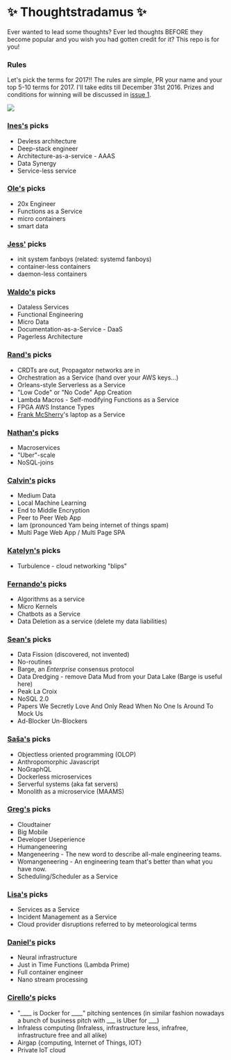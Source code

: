 # :sparkles: Thoughtstradamus :sparkles:

Ever wanted to lead some thoughts? Ever led thoughts BEFORE they become popular and you wish you had gotten credit for it? This repo is for you!

### Rules
Let's pick the terms for 2017!! The rules are simple, PR your name and your top 5-10 terms for 2017. I'll take edits till December 31st 2016. Prizes and conditions for winning will be discussed in [issue 1](https://github.com/Randommood/thoughtstradamus/issues/1).

![](http://i.giphy.com/l0MYEqEzwMWFCg8rm.gif)

### [Ines's](https://github.com/randommood) picks
* Devless architecture
* Deep-stack engineer
* Architecture-as-a-service - AAAS
* Data Synergy
* Service-less service

### [Ole's](https://github.com/nesQuick) picks
* 20x Engineer
* Functions as a Service
* micro containers
* smart data

### [Jess'](https://github.com/jfrazelle) picks
* init system fanboys (related: systemd fanboys)
* container-less containers
* daemon-less containers

### [Waldo's](https://github.com/gwaldo) picks
* Dataless Services
* Functional Engineering
* Micro Data
* Documentation-as-a-Service - DaaS
* Pagerless Architecture

### [Rand's](https://github.com/rand) picks
* CRDTs are out, Propagator networks are in
* Orchestration as a Service (hand over your AWS keys...)
* Orleans-style Serverless as a Service
* "Low Code" or "No Code" App Creation
* Lambda Macros - Self-modifying Functions as a Service
* FPGA AWS Instance Types
* [Frank McSherry](https://github.com/frankmcsherry)'s laptop as a Service

### [Nathan's](https://github.com/dijkstracula) picks
* Macroservices
* "Uber"-scale
* NoSQL-joins

### [Calvin's](https://github.com/calvinmetcalf) picks
* Medium Data
* Local Machine Learning
* End to Middle Encryption
* Peer to Peer Web App
* Iam (pronounced Yam being internet of things spam)
* Multi Page Web App / Multi Page SPA

### [Katelyn's](https://github.com/kjperry) picks
* Turbulence - cloud networking "blips"

### [Fernando's](https://github.com/fmcorey) picks
* Algorithms as a service
* Micro Kernels
* Chatbots as a Service
* Data Deletion as a service (delete my data liabilities)

### [Sean's](https://github.com/seancribbs) picks
* Data Fission (discovered, not invented)
* No-routines
* Barge, an _Enterprise_ consensus protocol
* Data Dredging - remove Data Mud from your Data Lake (Barge is useful here)
* Peak La Croix
* NoSQL 2.0
* Papers We Secretly Love And Only Read When No One Is Around To Mock Us
* Ad-Blocker Un-Blockers

### [Saša's](https://github.com/sasa1977) picks
* Objectless oriented programming (OLOP)
* Anthropomorphic Javascript
* NoGraphQL
* Dockerless microservices
* Serverful systems (aka fat servers)
* Monolith as a microservice (MAAMS)

### [Greg's](https://github.com/grepory) picks
* Cloudtainer
* Big Mobile
* Developer Useperience
* Humangeneering
* Mangeneering - The new word to describe all-male engineering teams.
* Womangeneering - An engineering team that's better than what you have now.
* Scheduling/Scheduler as a Service

### [Lisa's](https://github.com/lisa) picks
* Services as a Service
* Incident Management as a Service
* Cloud provider disruptions referred to by meteorological terms

### [Daniel's](https://github.com/mrtazz) picks
* Neural infrastructure
* Just in Time Functions (Lambda Prime)
* Full container engineer
* Nano stream processing

### [Cirello's](https://github.com/ccirello) picks
* "____ is Docker for ____" pitching sentences (in similar fashion nowadays a bunch of business pitch with ___ is Uber for ___)
* Infraless computing (Infraless, infrastructure less, infrafree, infrastructure free and all alike)
* Airgap {computing, Internet of Things, IOT}
* Private IoT cloud
